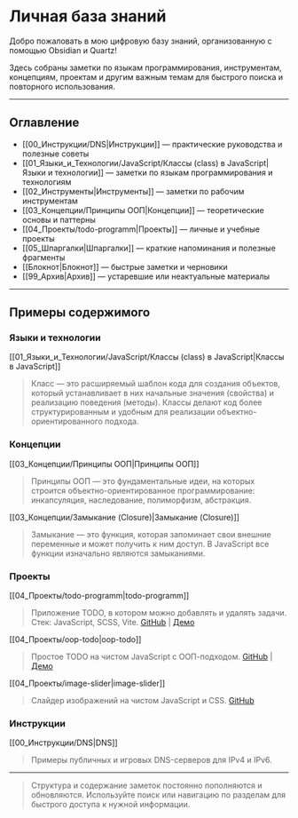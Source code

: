 # Личная база знаний

Добро пожаловать в мою цифровую базу знаний, организованную с помощью Obsidian и Quartz!

Здесь собраны заметки по языкам программирования, инструментам, концепциям, проектам и другим важным темам для быстрого поиска и повторного использования.

---

## Оглавление

- [[00_Инструкции/DNS|Инструкции]] — практические руководства и полезные советы
- [[01_Языки_и_Технологии/JavaScript/Классы (class) в JavaScript|Языки и технологии]] — заметки по языкам программирования и технологиям
- [[02_Инструменты|Инструменты]] — заметки по рабочим инструментам
- [[03_Концепции/Принципы ООП|Концепции]] — теоретические основы и паттерны
- [[04_Проекты/todo-programm|Проекты]] — личные и учебные проекты
- [[05_Шпаргалки|Шпаргалки]] — краткие напоминания и полезные фрагменты
- [[Блокнот|Блокнот]] — быстрые заметки и черновики
- [[99_Архив|Архив]] — устаревшие или неактуальные материалы

---

## Примеры содержимого

### Языки и технологии
[[01_Языки_и_Технологии/JavaScript/Классы (class) в JavaScript|Классы в JavaScript]]
> Класс — это расширяемый шаблон кода для создания объектов, который устанавливает в них начальные значения (свойства) и реализацию поведения (методы). Классы делают код более структурированным и удобным для реализации объектно-ориентированного подхода.

### Концепции
[[03_Концепции/Принципы ООП|Принципы ООП]]
> Принципы ООП — это фундаментальные идеи, на которых строится объектно-ориентированное программирование: инкапсуляция, наследование, полиморфизм, абстракция.

[[03_Концепции/Замыкание (Closure)|Замыкание (Closure)]]
> Замыкание — это функция, которая запоминает свои внешние переменные и может получить к ним доступ. В JavaScript все функции изначально являются замыканиями.

### Проекты
[[04_Проекты/todo-programm|todo-programm]]
> Приложение TODO, в котором можно добавлять и удалять задачи. Стек: JavaScript, SCSS, Vite. [GitHub](https://github.com/Andival-Sei/todo-programm) | [Демо](https://todo-programm.vercel.app/)

[[04_Проекты/oop-todo|oop-todo]]
> Простое TODO на чистом JavaScript с ООП-подходом. [GitHub](https://github.com/Andival-Sei/oop-todo) | [Демо](https://andival-sei.github.io/oop-todo/)

[[04_Проекты/image-slider|image-slider]]
> Слайдер изображений на чистом JavaScript и CSS. [GitHub](https://github.com/Andival-Sei/image-slider)

### Инструкции
[[00_Инструкции/DNS|DNS]]
> Примеры публичных и игровых DNS-серверов для IPv4 и IPv6.

---

> Структура и содержание заметок постоянно пополняются и обновляются. Используйте поиск или навигацию по разделам для быстрого доступа к нужной информации.
